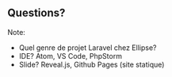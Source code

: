 ## Questions?

Note:
- Quel genre de projet Laravel chez Ellipse?
- IDE? Atom, VS Code, PhpStorm
- Slide? Reveal.js, Github Pages (site statique)